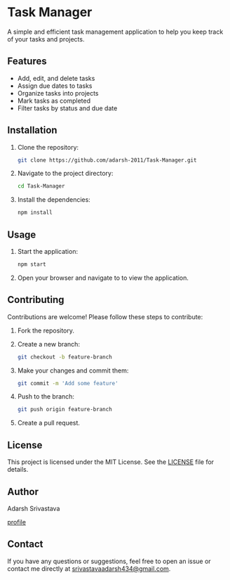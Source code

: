 # Task Manager

A simple and efficient task management application to help you keep track of your tasks and projects.

## Features

- Add, edit, and delete tasks
- Assign due dates to tasks
- Organize tasks into projects
- Mark tasks as completed
- Filter tasks by status and due date

## Installation

1. Clone the repository:

   ```bash
   git clone https://github.com/adarsh-2011/Task-Manager.git

2. Navigate to the project directory:

    ```bash
   cd Task-Manager

3. Install the dependencies:

    ```bash
   npm install


## Usage

1. Start the application:
   
    ```bash
    npm start

2. Open your browser and navigate to [](http://localhost:3000) to view the application.

## Contributing

Contributions are welcome! Please follow these steps to contribute:

1. Fork the repository.
2. Create a new branch:

   ```bash
   git checkout -b feature-branch

3. Make your changes and commit them:

   ```bash
   git commit -m 'Add some feature'

4. Push to the branch:

   ```bash
   git push origin feature-branch

5. Create a pull request.

## License

This project is licensed under the MIT License. See the [LICENSE](LICENSE) file for details.

## Author
Adarsh Srivastava

[profile](https://github.com/adarsh-2011)

## Contact

If you have any questions or suggestions, feel free to open an issue or contact me directly at [srivastavaadarsh434@gmail.com](mailto:srivastavaadarsh434@gmail.com).
